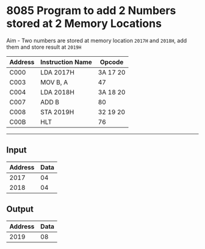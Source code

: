 # 8085 Program to add  2 Numbers stored at 2 Memory Locations

Aim - Two numbers are stored at memory location `2017H` and `2018H`, add them and store result at `2019H`

| Address | Instruction Name | Opcode  |
| ------- | ---------------- | ------- |
| C000    | LDA 2017H        | 3A 17 20|
| C003    | MOV B, A         | 47      |
| C004    | LDA 2018H        | 3A 18 20|
| C007    | ADD B            | 80      |
| C008    | STA 2019H        | 32 19 20|
| C00B    | HLT              | 76      |


---
## Input
| Address | Data |
| ------- | -----|
| 2017    | 04   |
| 2018    | 04   |


## Output

| Address | Data |
| ------- | -----|
| 2019    | 08   |
